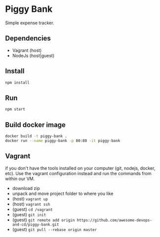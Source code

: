 # Piggy Bank
Simple expense tracker.

## Dependencies
- Vagrant (host)
- NodeJs (host|guest)

## Install

```sh
npm install
```

## Run

```sh
npm start
```

## Build docker image

```sh
docker build -t piggy-bank .
docker run --name piggy-bank -p 80:80 -it piggy-bank
```

## Vagrant
if you don't have the tools installed on your computer (git, nodejs, docker, etc). Use the vagrant configuration instead and run the commands from within our VM.

- download zip
- unpack and move project folder to where you like
- (host) `vagrant up`
- (host) `vagrant ssh`
- (guest) `cd /vagrant`
- (guest) `git init`
- (guest) `git remote add origin https://github.com/awesome-devops-and-cd/piggy-bank.git`
- (guest) `git pull --rebase origin master`
